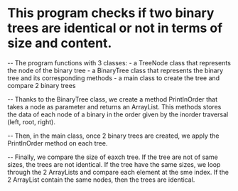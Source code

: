 # This program checks if two binary trees are identical or not in terms of size and content.
-- The program functions with 3 classes:
        - a TreeNode class that represents the node of the binary tree
        - a BinaryTree class that represents the binary tree and its corresponding methods
        - a main class to create the tree and compare 2 binary trees

-- Thanks to the BinaryTree class, we create a method PrintInOrder that takes a node as parameter and returns an ArrayList. This methods stores the data of each node of a binary in the order given by the inorder traversal (left, root, right).

-- Then, in the main class, once 2 binary trees are created, we apply the PrintInOrder method on each tree.

-- Finally, we compare the size of eaxch tree. If the tree are not of same sizes, the trees are not identical. If the tree have the same sizes, we loop through the 2 ArrayLists and compare each element at the sme index. If the 2 ArrayList contain the same nodes, then the trees are identical.
